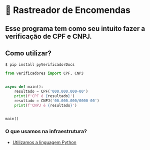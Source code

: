 # 🐍 Rastreador de Encomendas

## Esse programa tem como seu intuito fazer a verificação de CPF e CNPJ.

## Como utilizar?

```shell
$ pip install pyVerificadorDocs
```

```Python
from verificadores import CPF, CNPJ


async def main():
    resultado = CPF('000.000.000-00')
    print(f'CPF é {resultado}')
    resultado = CNPJ('00.000.000/0000-00')
    print(f'CNPJ é {resultado}')


main()
```

### O que usamos na infraestrutura?

- [Utilizamos a linguagem Python](https://www.python.org/)
